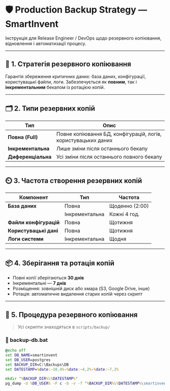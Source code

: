 # 🛡️ Production Backup Strategy — SmartInvent

Інструкція для Release Engineer / DevOps щодо резервного копіювання, відновлення і автоматизації процесу.

---

## 🧠 1. Стратегія резервного копіювання

Гарантія збереження критичних даних: база даних, конфігурації, користувацькі файли, логи. Забезпечується як **повним**, так і **інкрементальним** бекапом із ротацією копій.

---

## 🗂️ 2. Типи резервних копій

| Тип                 | Опис                                                                 |
|---------------------|----------------------------------------------------------------------|
| **Повна (Full)**     | Повне копіювання БД, конфігурацій, логів, користувацьких даних       |
| **Інкрементальна**   | Лише зміни після останнього бекапу                                   |
| **Диференціальна**   | Усі зміни після останнього повного бекапу                            |

---

## ⏲️ 3. Частота створення резервних копій

| Компонент               | Тип           | Частота         |
|--------------------------|----------------|------------------|
| **База даних**           | Повна          | Щоденно (2:00)   |
|                          | Інкрементальна | Кожні 4 год.     |
| **Файли конфігурацій**   | Повна          | Щотижня          |
| **Користувацькі дані**   | Повна          | Щотижня          |
| **Логи системи**         | Інкрементальна | Щодня            |

---

## 📦 4. Зберігання та ротація копій

- Повні копії зберігаються **30 днів**
- Інкрементальні — **7 днів**
- Розміщення: зовнішній диск або хмара (S3, Google Drive, інше)
- Ротація: автоматичне видалення старих копій через скрипт

---

## 🔐 5. Процедура резервного копіювання

> Усі скрипти знаходяться в `scripts/backup/`

### 🔸 backup-db.bat
```bat
@echo off
set DB_NAME=smartinvent
set DB_USER=postgres
set BACKUP_DIR=C:\Backups\DB
set DATESTAMP=%date:~10,4%-%date:~4,2%-%date:~7,2%

mkdir "%BACKUP_DIR%\%DATESTAMP%"
pg_dump -U %DB_USER% -F c -b -v -f "%BACKUP_DIR%\%DATESTAMP%\smartinvent.backup" %DB_NAME%
